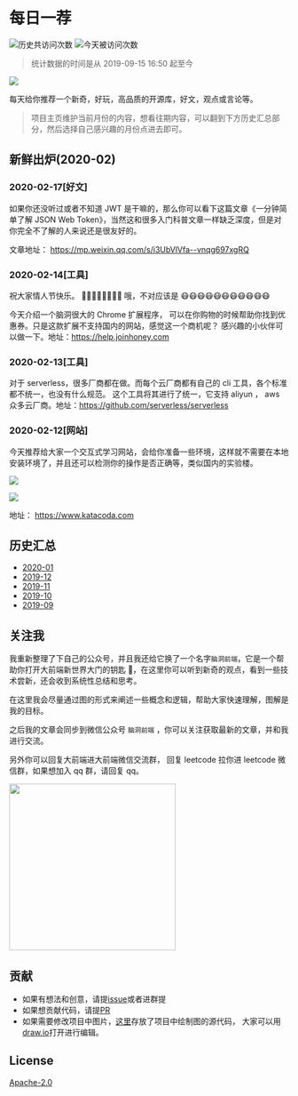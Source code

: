 # 每日一荐

![历史共访问次数](https://visitor-count-badge.herokuapp.com/total.svg?repo_id=azl397985856.daily-featured)
![今天被访问次数](https://visitor-count-badge.herokuapp.com/today.svg?repo_id=azl397985856.daily-featured)

> 统计数据的时间是从 2019-09-15 16:50 起至今

![](https://tva1.sinaimg.cn/large/006y8mN6ly1g8d0sktqrwj30hs07maae.jpg)

每天给你推荐一个新奇，好玩，高品质的开源库，好文，观点或言论等。

> 项目主页维护当前月份的内容，想看往期内容，可以翻到下方历史汇总部分，然后选择自己感兴趣的月份点进去即可。

## 新鲜出炉(2020-02)

### 2020-02-17[好文]

如果你还没听过或者不知道 JWT 是干嘛的，那么你可以看下这篇文章《一分钟简单了解 JSON Web Token》，当然这和很多入门科普文章一样缺乏深度，但是对你完全不了解的人来说还是很友好的。

文章地址： https://mp.weixin.qq.com/s/i3UbVlVfa--vnqg697xgRQ

### 2020-02-14[工具]

祝大家情人节快乐。 🌹🌹🌹🌹🌹🌹🌹🌹 哦，不对应该是 😷😷😷😷😷😷😷😷😷😷😷

今天介绍一个脑洞很大的 Chrome 扩展程序， 可以在你购物的时候帮助你找到优惠券。只是这款扩展不支持国内的网站，感觉这一个商机呢？ 感兴趣的小伙伴可以做一下。地址：https://help.joinhoney.com

### 2020-02-13[工具]

对于 serverless，很多厂商都在做。而每个云厂商都有自己的 cli 工具，各个标准都不统一，也没有什么规范。 这个工具将其进行了统一，它支持 aliyun ， aws 众多云厂商。地址：https://github.com/serverless/serverless

### 2020-02-12[网站]

今天推荐给大家一个交互式学习网站，会给你准备一些环境，这样就不需要在本地安装环境了，并且还可以检测你的操作是否正确等，类似国内的实验楼。

![](https://tva1.sinaimg.cn/large/0082zybply1gbtqjql0csj32lg0p6q84.jpg)

![](https://tva1.sinaimg.cn/large/0082zybply1gbtr376ka9j32290u0gui.jpg)

地址： https://www.katacoda.com

## 历史汇总

- [2020-01](./backup/2020-01/)
- [2019-12](./backup/2019-12/)
- [2019-11](./backup/2019-11/)
- [2019-10](./backup/2019-10/)
- [2019-09](./backup/2019-09/)

## 关注我

我重新整理了下自己的公众号，并且我还给它换了一个名字`脑洞前端`，它是一个帮助你打开大前端新世界大门的钥匙 🔑，在这里你可以听到新奇的观点，看到一些技术尝新，还会收到系统性总结和思考。

在这里我会尽量通过图的形式来阐述一些概念和逻辑，帮助大家快速理解，图解是我的目标。

之后我的文章会同步到微信公众号 `脑洞前端` ，你可以关注获取最新的文章，并和我进行交流。

另外你可以回复大前端进大前端微信交流群， 回复 leetcode 拉你进 leetcode 微信群，如果想加入 qq 群，请回复 qq。

<img width="300" src="https://tva1.sinaimg.cn/large/006y8mN6ly1g7he9xdtmyj30by0byaac.jpg">

## 贡献

- 如果有想法和创意，请提[issue](https://github.com/azl397985856/daily-featured/issues)或者进群提
- 如果想贡献代码，请提[PR](https://github.com/azl397985856/daily-featured/pulls)
- 如果需要修改项目中图片，[这里](./assets/)存放了项目中绘制图的源代码， 大家可以用[draw.io](https://www.draw.io/)打开进行编辑。

## License

[Apache-2.0](./LICENSE)
